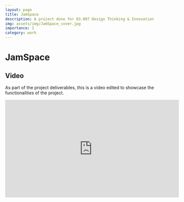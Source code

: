 ```yaml
---
layout: page
title: JamSpace
description: A project done for 03.007 Design Thinking & Innovation
img: assets/img/JamSpace_cover.jpg
importance: 1
category: work
---
```


# JamSpace

## Video

As part of the project deliverables, this is a video edited to showcase the functionalities of the project.

<iframe width="560" height="315" src="https://www.youtube.com/embed/4DzeHbTqEn8?si=q0LQHENf3wRcTIRK" title="YouTube video player" frameborder="0" allow="accelerometer; autoplay; clipboard-write; encrypted-media; gyroscope; picture-in-picture; web-share" referrerpolicy="strict-origin-when-cross-origin" allowfullscreen></iframe>
